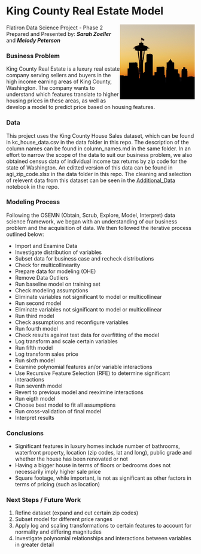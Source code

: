 # King County Real Estate Model

<img src= 
"images/skyline.jpg" 
         alt="Seattle Skyline Image" 
         align="right"
         width="200" height="200"> 

Flatiron Data Science Project - Phase 2  
Prepared and Presented by:  **_Sarah Zoeller_** and **_Melody Peterson_**  
<!---[Presentation PDF](https://github.com/melodygr/microsoft_movie_analysis/blob/main/presentation.pdf "Presentation PDF")  --->

### Business Problem    
King County Real Estate is a luxury real estate company serving sellers and buyers in the high income earning areas of King County, Washington. The company wants to understand which features translate to higher housing prices in these areas, as well as develop a model to predict price based on housing features.

### Data    
This project uses the King County House Sales dataset, which can be found in kc_house_data.csv in the data folder in this repo. The description of the column names can be found in column_names.md in the same folder. In an effort to narrow the scope of the data to suit our business problem, we also obtained census data of individual income tax returns by zip code for the state of Washington.  An editted version of this data can be found in agi_zip_code.xlsx in the data folder in this repo.  The cleaning and selection of relevent data from this dataset can be seen in the [Additional_Data](https://github.com/swzoeller/Housing-Regression-Project/blob/main/Additional_Data.ipynb "Additional Data Notebook") notebook in the repo.

### Modeling Process
Following the OSEMN (Obtain, Scrub, Explore, Model, Interpret) data science framework, we began with an understanding of our business problem and the acquisition of data.  We then followed the iterative process outlined below:  
* Import and Examine Data
* Investigate distribution of variables
* Subset data for business case and recheck distributions
* Check for multicollinearity
* Prepare data for modeling (OHE)
* Remove Data Outliers
* Run baseline model on training set
* Check modeling assumptions
* Eliminate variables not significant to model or multicollinear
* Run second model
* Eliminate variables not significant to model or multicollinear
* Run third model
* Check assumptions and reconfigure variables
* Run fourth model
* Check results against test data for overfitting of the model
* Log transform and scale certain variables
* Run fifth model
* Log transform sales price
* Run sixth model
* Examine polynomial features an/or variable interactions
* Use Recursive Feature Selection (RFE) to determine significant interactions
* Run seventh model
* Revert to previous model and reeximine interactions
* Run eigth model
* Choose best model to fit all assumptions
* Run cross-validation of final model
* Interpret results


<!---![alt text](https://github.com/melodygr/microsoft_movie_analysis/blob/main/images/popularity.png "Genre Popularity Graph")--->

### Conclusions  
* Significant features in  luxury homes include number of bathrooms, waterfront property, location (zip codes, lat and long), public grade and whether the house has been renovated or not
* Having a bigger house in terms of floors or bedrooms does not necessarily imply higher sale price
* Square footage, while important, is not as significant as other factors in terms of pricing (such as location)

### Next Steps / Future Work  
1. Refine dataset (expand and cut certain zip codes)
1. Subset model for different price ranges
1. Apply log and scaling transformations to certain features to account for normality and differing magnitudes
1. Investigate polynomial relationships and interactions between variables in greater detail

